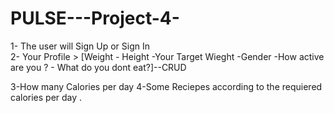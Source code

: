 # PULSE---Project-4-
1- The user will Sign Up or Sign In  
2- Your Profile > [Weight - Height -Your Target Wieght -Gender -How active are you ? - What do you dont eat?]--CRUD

3-How many Calories per day 
4-Some Reciepes according to the requiered calories per day . 
